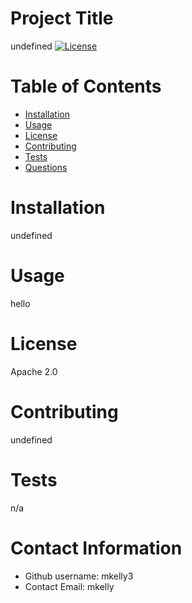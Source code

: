 #

  # Project Title
  undefined
  [![License](https://img.shields.io/badge/License-Apache%202.0-blue.svg)](https://opensource.org/licenses/Apache-2.0)

  # Table of Contents
  * [Installation](#-Installation)
  * [Usage](#-Usage)
  * [License](#-Installation)
  * [Contributing](#-Contributing)
  * [Tests](#-Tests)
  * [Questions](#-Contact-Information)

  # Installation
  undefined

  # Usage
  hello

  # License
  Apache 2.0

  # Contributing

  undefined

  # Tests
  n/a

  # Contact Information

  * Github username: mkelly3
  * Contact Email: mkelly


